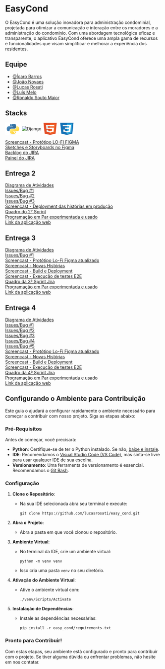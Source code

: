 # EasyCond

O EasyCond é uma solução inovadora para administração condominial, projetada para otimizar a comunicação e interação entre os moradores e a administração do condomínio. Com uma abordagem tecnológica eficaz e transparente, o aplicativo EasyCond oferece uma ampla gama de recursos e funcionalidades que visam simplificar e melhorar a experiência dos residentes.



## Equipe

- [@Ícaro Barros](https://www.github.com/icarobarros)
- [@João Novaes](https://www.github.com/joaonovaes1)
- [@Lucas Rosati](https://www.github.com/lucasrosati)
- [@Luís Melo](https://www.github.com/luisvmelo)
- [@Ronaldo Souto Maior](https://www.github.com/ronaldotsm)

## Stacks
<div style="display: inline_block">
  <img align="center" alt="Python" height="40" width="50" src="https://raw.githubusercontent.com/devicons/devicon/master/icons/python/python-original.svg">
  <img align="center" alt="Django" height="40" width="50" src="https://icongr.am/devicon/django-original.svg?size=128&color=currentColor">
  <img align="center" alt="HTML" height="40" width="50" src="https://raw.githubusercontent.com/devicons/devicon/master/icons/html5/html5-original.svg">
  <img align="center" alt="CSS" height="40" width="50" src="https://raw.githubusercontent.com/devicons/devicon/master/icons/css3/css3-original.svg">
</div>


<a href="https://drive.google.com/file/d/1wguMgEA1N7J6cWv_RcZV7zZKOQn8WWU2/view?usp=sharing">Screencast - Protótipo LO-FI FIGMA</a><br>
<a href="https://www.figma.com/file/R3eIX0yBsXWK7TxCEHlv7U/EasyCond?type=design&node-id=0-1&mode=design&t=EIai6aR4J6FDKP8B-0">Sketches e Storyboards no Figma</a><br>
<a href="https://drive.google.com/file/d/1NkPBY2j3FBnMNQhGgazxkgastrR4ckvt/view?usp=drive_link">Backlog do JIRA</a><br>
<a href="https://drive.google.com/file/d/1FyJ0-h7T2a_wGQ3jERzyucvoam-P2tkC/view?usp=drive_link">Painel do JIRA</a>

## Entrega 2


<a href="https://drive.google.com/drive/folders/1YW50v_ZE_zf8y9YxYuIHKkrgh4AtJnsr?usp=drive_link">Diagrama de Atividades</a><br>
<a href="https://drive.google.com/file/d/15ckxXiV7-u5cxcctDIp5-lEvFXuInrWI/view?usp=drive_link">Issues/Bug #1</a><br>
<a href="https://drive.google.com/file/d/1SE_3s2HddqdwVc5nxDV9pzRhwT9L2YWO/view?usp=drive_link">Issues/Bug #2</a><br>
<a href="https://drive.google.com/file/d/1mfGvW6mcz9c15D8U9Luypswn9Rz7LRHI/view?usp=drive_link">Issues/Bug #3</a><br>
<a href="https://www.loom.com/share/f45acc0caac345828214401db4835232?sid=74d9ecae-059f-4057-8e36-d967400fa3ad">Screencast - Deployment das histórias em produção</a><br>
<a href="https://docs.google.com/document/d/1JDJtZnzNyHPZaZP09Ilkur22IItlhAwxTr6Z3hMQxmk/edit?usp=sharing">Quadro do 2° Sprint</a><br>
<a href="https://docs.google.com/document/d/1XzwrVShiVB3Kfcz932qQTVFRNU7MG2H4IT5FI1T2JB8/edit?usp=sharing">Programação em Par experimentada e usado</a><br>
[Link da aplicação web](https://appeasycond.azurewebsites.net)


## Entrega 3

<a href="https://drive.google.com/drive/folders/1f92t-qF7ZGuNyL3-h5Eicc11mh1M3Oq8?usp=drive_link">Diagrama de Atividades</a><br>
<a href="https://drive.google.com/file/d/1dpDG1Gro-cm6tzkfeaMmX98AvemJQxgF/view?usp=sharing">Issues/Bug #1</a><br>
<a href="https://drive.google.com/file/d/101n12_IqR6SwkN3zNcVdgfTLcyQbygpN/view?usp=sharing">Screencast - Protótipo Lo-Fi Figma atualizado</a><br>
<a href="https://drive.google.com/file/d/1U0IIvtvlqCvAQXUz4nJCCS_-QwVRpFov/view?usp=sharing">Screencast - Novas Histórias</a><br>
<a href="https://drive.google.com/file/d/1-iJw-fcwlxbhYpfWN9pm6pP8gjvOqguH/view?usp=drive_link">Screencast - Build e Deployment</a><br>
<a href="https://drive.google.com/file/d/1tgcpGpQlWb4I2k2KnwcUgLyWric1xnhb/view?usp=drive_link">Screencast - Execução de testes E2E</a><br>
<a href="https://drive.google.com/file/d/19ghjH8y_DHr5dh6bH4zFXbvX4yCANNb2/view">Quadro da 3ª Sprint Jira</a><br>
<a href="https://docs.google.com/document/d/1XzwrVShiVB3Kfcz932qQTVFRNU7MG2H4IT5FI1T2JB8/edit?usp=sharing">Programação em Par experimentada e usado</a><br>
[Link da aplicação web](https://appeasycond.azurewebsites.net)


## Entrega 4

<a href="https://drive.google.com/drive/folders/1B4iEvpUyV1mqeldEV83gosFvUIf8EGeZ">Diagrama de Atividades</a><br> 
<a href="https://drive.google.com/file/d/1bG-c5uMwi7Qb4UE0fD629pVOYh1rUbBP/view?usp=drive_link">Issues/Bug #1</a><br>
<a href="https://drive.google.com/file/d/1JxKvLrY40cEi9ShkVMivm_zdAY4kk8sH/view?usp=drive_link">Issues/Bug #2</a><br>
<a href="https://drive.google.com/file/d/17XOSc_Qa5DcYX_rpPzXI2_g_aYyD5BGo/view?usp=drive_link">Issues/Bug #3</a><br>
<a href="https://drive.google.com/file/d/1TrZogLMkEcpX6y1KWZhx32ziWBOXRHUb/view?usp=drive_link">Issues/Bug #4</a><br>
<a href="https://drive.google.com/file/d/1ZRVkxAZoImUWSPRyYT48E73-2fCE782n/view?usp=drive_link">Issues/Bug #5</a><br>
<a href="https://drive.google.com/file/d/1p5VRbWxLMml7fl1PuXpM_8Totj4JLpv_/view?usp=drive_link">Screencast - Protótipo Lo-Fi Figma atualizado</a><br>
<a href="https://drive.google.com/file/d/135d3oU7fMhkM3IKIh4tWRrDPOG-FY8fl/view?usp=drive_link">Screencast - Novas Histórias</a><br>
<a href="https://drive.google.com/file/d/1jcRDydmVnucQm42GoHY3HNSxufS25Bnk/view?usp=drive_link">Screencast - Build e Deployment</a><br>
<a href="Link do Drive">Screencast - Execução de testes E2E</a><br>
<a href="https://drive.google.com/file/d/1w87lZo2NfsrlrVJltR66fV95W6NifOEp/view?usp=drive_link">Quadro da 4ª Sprint Jira</a><br>
<a href="https://docs.google.com/document/d/1XzwrVShiVB3Kfcz932qQTVFRNU7MG2H4IT5FI1T2JB8/edit?usp=drive_link">Programação em Par experimentada e usado</a><br>
[Link da aplicação web](https://appeasycond.azurewebsites.net)


## Configurando o Ambiente para Contribuição

Este guia o ajudará a configurar rapidamente o ambiente necessário para começar a contribuir com nosso projeto. Siga as etapas abaixo:

### Pré-Requisitos

Antes de começar, você precisará:

- **Python**: Certifique-se de ter o Python instalado. Se não, [baixe e instale](https://www.python.org/downloads/).
- **IDE**: Recomendamos o [Visual Studio Code (VS Code)](https://code.visualstudio.com/), mas sinta-se livre para usar qualquer IDE de sua escolha.
- **Versionamento**: Uma ferramenta de versionamento é essencial. Recomendamos o [Git Bash](https://git-scm.com/downloads).

### Configuração

1. **Clone o Repositório**:
   - Na sua IDE selecionada abra seu terminal e execute:
     ```
     git clone https://github.com/lucasrosati/easy_cond.git
     ```

2. **Abra o Projeto**:
   - Abra a pasta em que você clonou o repositório.

3. **Ambiente Virtual**:
   - No terminal da IDE, crie um ambiente virtual:
     ```
     python -m venv venv
     ```
   - Isso cria uma pasta `venv` no seu diretório.

4. **Ativação do Ambiente Virtual**:
   - Ative o ambiente virtual com:
     ```
     ./venv/Scripts/Activate
     ```

5. **Instalação de Dependências**:
   - Instale as dependências necessárias:
     ```
     pip install -r easy_cond/requirements.txt
     ```

### Pronto para Contribuir!

Com estas etapas, seu ambiente está configurado e pronto para contribuir com o projeto. Se tiver alguma dúvida ou enfrentar problemas, não hesite em nos contatar.
